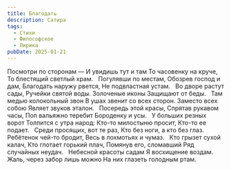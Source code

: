 ```yaml
---
title: Благодать
description: Сатира
tags:
  - Стихи
  - Философское
  - Лирика
pubDate: 2025-01-21
---
```


Посмотри по сторонам —
И увидишь тут и там
То часовенку на круче,
То блестящий светлый храм.
 
Погулявши по местам,
Обозрев господ и дам,
Благодать наружу рвется,
Не подвластная устам.
 
Во дворе растут сады,
Ручейки святой воды.
Золоченые иконы
Защищают от беды.
 
Там медью колокольный звон
В ушах звенит со всех сторон.
Заместо всех собою
Являет звуков эталон.
 
Посередь этой красы,
Спрятав рукавом часы,
Поп вальяжно теребит
Бороденку и усы.
 
У больших резных ворот
Толпится с утра народ:
Кто-то милостыню просит,
Кто-то ее подает.
 
Среди просящих, вот те раз,
Кто без ноги, а кто без глаз.
Ребётенок чей-то бродит,
Весь в лохмотьях и чумаз.
 
Кто грызет сухой калач,
Кто глотает горький плач,
Помянув его, сломавший
Ряд случайных неудач.
 
Небесной красоты садам
Я восхищение воздам.
Жаль, через забор лишь можно
На них глазеть голодным ртам.